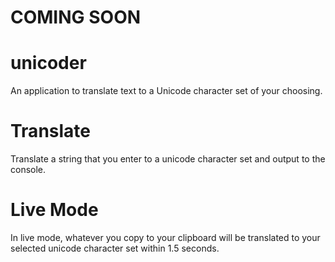# COMING SOON

# unicoder
An application to translate text to a Unicode character set of your choosing.

# Translate
Translate a string that you enter to a unicode character set and output to the console.

# Live Mode

In live mode, whatever you copy to your clipboard will be translated to your selected
unicode character set within 1.5 seconds. 
